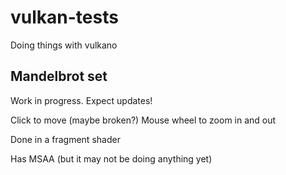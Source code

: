 # vulkan-tests
Doing things with vulkano


## Mandelbrot set

Work in progress.  Expect updates!

Click to move (maybe broken?)
Mouse wheel to zoom in and out

Done in a fragment shader

Has MSAA (but it may not be doing anything yet)
